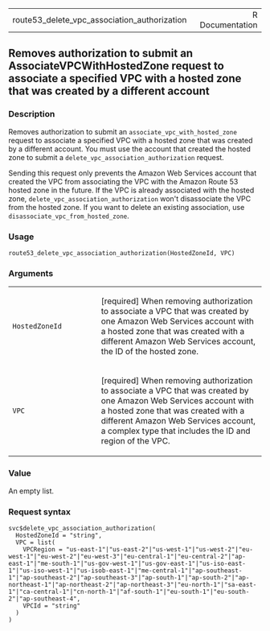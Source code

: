 <table style="width: 100%;">
<tbody>
<tr class="odd">
<td>route53_delete_vpc_association_authorization</td>
<td style="text-align: right;">R Documentation</td>
</tr>
</tbody>
</table>

## Removes authorization to submit an AssociateVPCWithHostedZone request to associate a specified VPC with a hosted zone that was created by a different account

### Description

Removes authorization to submit an `associate_vpc_with_hosted_zone`
request to associate a specified VPC with a hosted zone that was created
by a different account. You must use the account that created the hosted
zone to submit a `delete_vpc_association_authorization` request.

Sending this request only prevents the Amazon Web Services account that
created the VPC from associating the VPC with the Amazon Route 53 hosted
zone in the future. If the VPC is already associated with the hosted
zone, `delete_vpc_association_authorization` won't disassociate the VPC
from the hosted zone. If you want to delete an existing association, use
`disassociate_vpc_from_hosted_zone`.

### Usage

    route53_delete_vpc_association_authorization(HostedZoneId, VPC)

### Arguments

<table>
<colgroup>
<col style="width: 35%" />
<col style="width: 65%" />
</colgroup>
<tbody>
<tr class="odd">
<td><code
id="route53_delete_vpc_association_authorization_:_HostedZoneId">HostedZoneId</code></td>
<td><p>[required] When removing authorization to associate a VPC that
was created by one Amazon Web Services account with a hosted zone that
was created with a different Amazon Web Services account, the ID of the
hosted zone.</p></td>
</tr>
<tr class="even">
<td><code
id="route53_delete_vpc_association_authorization_:_VPC">VPC</code></td>
<td><p>[required] When removing authorization to associate a VPC that
was created by one Amazon Web Services account with a hosted zone that
was created with a different Amazon Web Services account, a complex type
that includes the ID and region of the VPC.</p></td>
</tr>
</tbody>
</table>

### Value

An empty list.

### Request syntax

    svc$delete_vpc_association_authorization(
      HostedZoneId = "string",
      VPC = list(
        VPCRegion = "us-east-1"|"us-east-2"|"us-west-1"|"us-west-2"|"eu-west-1"|"eu-west-2"|"eu-west-3"|"eu-central-1"|"eu-central-2"|"ap-east-1"|"me-south-1"|"us-gov-west-1"|"us-gov-east-1"|"us-iso-east-1"|"us-iso-west-1"|"us-isob-east-1"|"me-central-1"|"ap-southeast-1"|"ap-southeast-2"|"ap-southeast-3"|"ap-south-1"|"ap-south-2"|"ap-northeast-1"|"ap-northeast-2"|"ap-northeast-3"|"eu-north-1"|"sa-east-1"|"ca-central-1"|"cn-north-1"|"af-south-1"|"eu-south-1"|"eu-south-2"|"ap-southeast-4",
        VPCId = "string"
      )
    )
